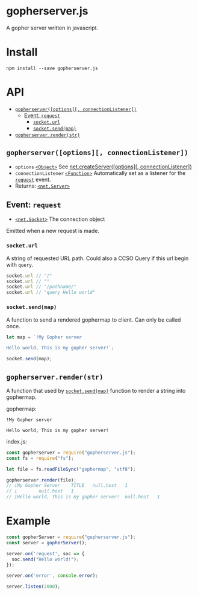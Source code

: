 # gopherserver.js
A gopher server written in javascript.

# Install
```
npm install --save gopherserver.js
```

# API
- [`gopherserver([options][, connectionListener])`](#gopherserveroptions-connectionlistener)
  - [Event: `request`](#event-request)
    - [`socket.url`](#socketurl)
    - [`socket.send(map)`](#socketsendmap)
- [`gopherserver.render(str)`](#gopherserverrenderstr)

## `gopherserver([options][, connectionListener])`
- `options` [`<Object>`](https://developer.mozilla.org/en-US/docs/Web/JavaScript/Reference/Global_Objects/Object) See [net.createServer([options][, connectionListener])](https://nodejs.org/api/net.html#netcreateserveroptions-connectionlistener)
- `connectionListener` [`<Function>`](https://developer.mozilla.org/en-US/docs/Web/JavaScript/Reference/Global_Objects/Function) Automatically set as a listener for the [`request`](#event-request) event.
- Returns: [`<net.Server>`](https://nodejs.org/api/net.html#class-netserver)

## Event: `request`
- [`<net.Socket>`](https://nodejs.org/api/net.html#class-netsocket) The connection object

Emitted when a new request is made.

### `socket.url`
A string of requested URL path. Could also a CCSO Query if this url begin with `query`.

```js
socket.url // "/"
socket.url // ""
socket.url // "/pathname/"
socket.url // "query Hello world"
```

### `socket.send(map)`
A function to send a rendered gophermap to client. Can only be called once.

```js
let map = `!My Gopher server

Hello world, This is my gopher server!`;

socket.send(map);
```

## `gopherserver.render(str)`
A function that used by [`socket.send(map)`](#socketsendmap) function to render a string into gophermap.

gophermap:
```
!My Gopher server

Hello world, This is my gopher server!
```

index.js:
```js
const gopherserver = require("gopherserver.js");
const fs = require("fs");

let file = fs.readFileSync("gophermap", "utf8");

gopherserver.render(file);
// iMy Gopher Server	TITLE	null.host	1
// i		null.host	1
// iHello world, This is my gopher server!	null.host	1
```

# Example

```js
const gopherServer = require("gopherserver.js");
const server = gopherServer();

server.on('request', soc => {
  soc.send("Hello world!");
});

server.on('error', console.error);

server.listen(2000);  
```
